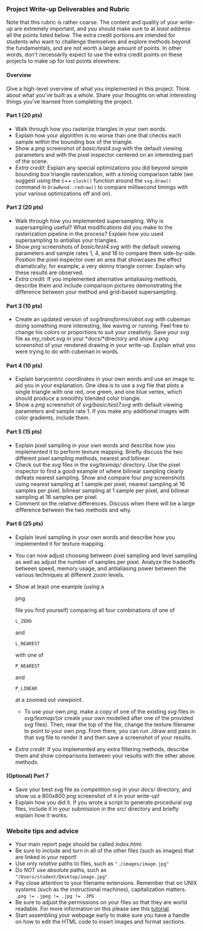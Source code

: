 ### Project Write-up Deliverables and Rubric

Note that this rubric is rather coarse. The content and quality of your write-up are extremely important, and you should make sure to at *least* address all the points listed below. The extra credit portions are intended for students who want to challenge themselves and explore methods beyond the fundamentals, and are not worth a large amount of points. In other words, don't necessarily expect to use the extra credit points on these projects to make up for lost points elsewhere.

#### Overview

Give a high-level overview of what you implemented in this project. Think about what you've built as a whole. Share your thoughts on what interesting things you've learned from completing the project.

#### Part 1 (20 pts)

- Walk through how you rasterize triangles in your own words.
- Explain how your algorithm is no worse than one that checks each sample within the bounding box of the triangle.
- Show a *png* screenshot of *basic/test4.svg* with the default viewing parameters and with the pixel inspector centered on an interesting part of the scene.
- *Extra credit:* Explain any special optimizations you did beyond simple bounding box triangle rasterization, with a timing comparison table (we suggest using the c++ `clock()` function around the `svg.draw()` command in `DrawRend::redraw()` to compare millisecond timings with your various optimizations off and on).

#### Part 2 (20 pts)

- Walk through how you implemented supersampling. Why is supersampling useful? What modifications did you make to the rasterization pipeline in the process? Explain how you used supersampling to antialias your triangles.
- Show *png* screenshots of *basic/test4.svg* with the default viewing parameters and sample rates 1, 4, and 16 to compare them side-by-side. Position the pixel inspector over an area that showcases the effect dramatically; for example, a very skinny triangle corner. Explain why these results are observed.
- *Extra credit:* If you implemented alternative antialiasing methods, describe them and include comparison pictures demonstrating the difference between your method and grid-based supersampling.

#### Part 3 (10 pts)

- Create an updated version of *svg/transforms/robot.svg* with cubeman doing something more interesting, like waving or running. Feel free to change his colors or proportions to suit your creativity. Save your *svg* file as *my_robot.svg* in your *docs/*directory and show a *png* screenshot of your rendered drawing in your write-up. Explain what you were trying to do with cubeman in words.

#### Part 4 (10 pts)

- Explain barycentric coordinates in your own words and use an image to aid you in your explanation. One idea is to use a *svg* file that plots a single triangle with one red, one green, and one blue vertex, which should produce a smoothly blended color triangle.
- Show a *png* screenshot of *svg/basic/test7.svg* with default viewing parameters and sample rate 1. If you make any additional images with color gradients, include them.

#### Part 5 (15 pts)

- Explain pixel sampling in your own words and describe how you implemented it to perform texture mapping. Briefly discuss the two different pixel sampling methods, nearest and bilinear.
- Check out the *svg* files in the *svg/texmap/* directory. Use the pixel inspector to find a good example of where bilinear sampling clearly defeats nearest sampling. Show and compare four *png* screenshots using nearest sampling at 1 sample per pixel, nearest sampling at 16 samples per pixel, bilinear sampling at 1 sample per pixel, and bilinear sampling at 16 samples per pixel.
- Comment on the relative differences. Discuss when there will be a large difference between the two methods and why.

#### Part 6 (25 pts)

- Explain level sampling in your own words and describe how you implemented it for texture mapping.

- You can now adjust choosing between pixel sampling and level sampling as well as adjust the number of samples per pixel. Analyze the tradeoffs between speed, memory usage, and antialiasing power between the various techniques at different zoom levels.

- Show at least one example (using a

   

  png

   

  file you find yourself) comparing all four combinations of one of

   

  ```
  L_ZERO
  ```

   

  and

   

  ```
  L_NEAREST
  ```

   

  with one of

   

  ```
  P_NEAREST
  ```

   

  and

   

  ```
  P_LINEAR
  ```

   

  at a zoomed out viewpoint.

  - To use your own *png*, make a copy of one of the existing *svg* files in *svg/texmap/*(or create your own modelled after one of the provided *svg* files). Then, near the top of the file, change the texture filename to point to your own *png*. From there, you can run ./draw and pass in that svg file to render it and then save a screenshot of your results.

- *Extra credit:* If you implemented any extra filtering methods, describe them and show comparisons between your results with the other above methods.

#### (Optional) Part 7

- Save your best *svg* file as *competition.svg* in your *docs/* directory, and show us a 800x800 *png* screenshot of it in your write-up!
- Explain how you did it. If you wrote a script to generate procedural *svg* files, include it in your submission in the *src/* directory and briefly explain how it works.

### Website tips and advice

- Your main report page should be called *index.html*.
- Be sure to include and turn in all of the other files (such as images) that are linked in your report!
- Use only *relative* paths to files, such as `"./images/image.jpg"`
- Do *NOT* use absolute paths, such as `"/Users/student/Desktop/image.jpg"`
- Pay close attention to your filename extensions. Remember that on UNIX systems (such as the instructional machines), capitalization matters. `.png != .jpeg != .jpg != .JPG`
- Be sure to adjust the permissions on your files so that they are world readable. For more information on this please see this [tutorial](http://www.grymoire.com/Unix/Permissions.html%22).
- Start assembling your webpage early to make sure you have a handle on how to edit the HTML code to insert images and format sections.